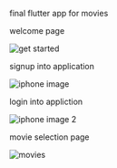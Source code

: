 final flutter app for movies

 welcome page 

![get started](https://github.com/user-attachments/assets/2da2c0c6-84a2-404f-9d45-bb35869aa31a)

signup into application

![iphone image](https://github.com/user-attachments/assets/a0823c4a-de34-467f-b466-f44e39e4d712)

login into appliction 

![iphone image 2](https://github.com/user-attachments/assets/726840ad-4add-4ffb-a105-86c231fdd294)

movie selection page

![movies](https://github.com/user-attachments/assets/2102bdfa-6a45-460e-87bc-6362d2841fc3)
